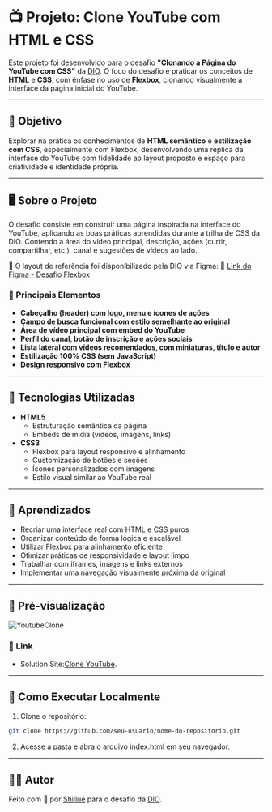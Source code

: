 # 📺 Projeto: Clone YouTube com HTML e CSS

Este projeto foi desenvolvido para o desafio **"Clonando a Página do YouTube com CSS"** da [DIO](https://www.dio.me/). O foco do desafio é praticar os conceitos de **HTML** e **CSS**, com ênfase no uso de **Flexbox**, clonando visualmente a interface da página inicial do YouTube.

---

## 🎯 Objetivo

Explorar na prática os conhecimentos de **HTML semântico** e **estilização com CSS**, especialmente com Flexbox, desenvolvendo uma réplica da interface do YouTube com fidelidade ao layout proposto e espaço para criatividade e identidade própria.

---

## 🖥️ Sobre o Projeto

O desafio consiste em construir uma página inspirada na interface do YouTube, aplicando as boas práticas aprendidas durante a trilha de CSS da DIO. Contendo a área do vídeo principal, descrição, ações (curtir, compartilhar, etc.), canal e sugestões de vídeos ao lado.

🎨 O layout de referência foi disponibilizado pela DIO via Figma:
📎 [Link do Figma - Desafio Flexbox](https://www.figma.com/design/lrRWUZPKnqMDZrSDJmZxUS/Desafio-de-Flexbox---DIO?node-id=0-1&t=ciwDDh4sSjxjl1Q3-0)


### 📘 Principais Elementos

- **Cabeçalho (header) com logo, menu e ícones de ações**
- **Campo de busca funcional com estilo semelhante ao original**
- **Área de vídeo principal com embed do YouTube**
- **Perfil do canal, botão de inscrição e ações sociais**
- **Lista lateral com vídeos recomendados, com miniaturas, título e autor**
- **Estilização 100% CSS (sem JavaScript)**
- **Design responsivo com Flexbox**

---

## 🧰 Tecnologias Utilizadas

- **HTML5**
  - Estruturação semântica da página
  - Embeds de mídia (vídeos, imagens, links)
- **CSS3**
  - Flexbox para layout responsivo e alinhamento
  - Customização de botões e seções
  - Ícones personalizados com imagens
  - Estilo visual similar ao YouTube real

---

## 🧠 Aprendizados
- Recriar uma interface real com HTML e CSS puros
- Organizar conteúdo de forma lógica e escalável
- Utilizar Flexbox para alinhamento eficiente
- Otimizar práticas de responsividade e layout limpo
- Trabalhar com iframes, imagens e links externos
- Implementar uma navegação visualmente próxima da original

---

## 📸 Pré-visualização

![YoutubeClone](https://github.com/user-attachments/assets/7d6b26b4-9456-4d4d-b8bf-17d09120f5b3)

### 🔗 Link
- Solution Site:[Clone YouTube]( https://shillue.github.io/youtube-clone-html-css/).

---

## 🚀 Como Executar Localmente

1. Clone o repositório:

```bash
git clone https://github.com/seu-usuario/nome-do-repositorio.git
```

2. Acesse a pasta e abra o arquivo index.html em seu navegador.

---

## 👨‍💻 Autor

Feito com 💖 por [Shilluê](https://www.linkedin.com/in/shillu%C3%AA/) para o desafio da [DIO](https://www.dio.me/).
